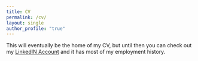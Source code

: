 ```yaml
---
title: CV
permalink: /cv/
layout: single
author_profile: "true"
---
```


This will eventually be the home of my CV, but until then you can check out my [LinkedIN Account](https://www.linkedin.com/in/jacobrcampbell/) and it has most of my employment history.
